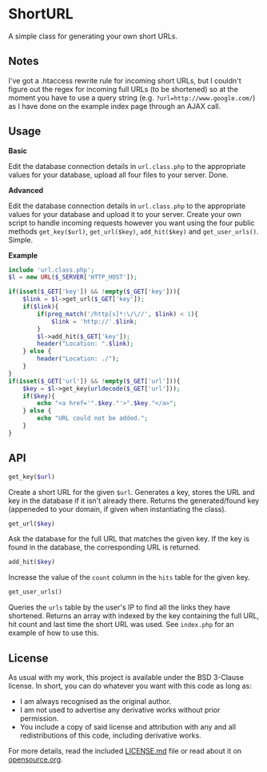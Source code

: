 # ShortURL #

A simple class for generating your own short URLs.

## Notes ##

I've got a .htaccess rewrite rule for incoming short URLs, but I couldn't figure out the regex for incoming full URLs (to be shortened) so at the moment you have to use a query string (e.g. `?url=http://www.google.com/`) as I have done on the example index page through an AJAX call.

## Usage ##

**Basic**

Edit the database connection details in `url.class.php` to the appropriate values for your database, upload all four files to your server. Done.

**Advanced**

Edit the database connection details in `url.class.php` to the appropriate values for your database and upload it to your server. Create your own script to handle incoming requests however you want using the four public methods `get_key($url)`, `get_url($key)`, `add_hit($key)` and `get_user_urls()`. Simple.

**Example**

```php
include 'url.class.php';
$l = new URL($_SERVER['HTTP_HOST']);

if(isset($_GET['key']) && !empty($_GET['key'])){
	$link = $l->get_url($_GET['key']);
	if($link){
		if(preg_match('/http[s]*:\/\//', $link) < 1){
			$link = 'http://'.$link;
		}
		$l->add_hit($_GET['key']);
		header("Location: ".$link);
	} else {
		header("Location: ./");
	}
}
if(isset($_GET['url']) && !empty($_GET['url'])){
	$key = $l->get_key(urldecode($_GET['url']));
	if($key){
		echo "<a href='".$key."'>".$key."</a>";
	} else {
		echo "URL could not be added.";
	}
}
```

## API ##

```php
get_key($url)
```

Create a short URL for the given `$url`. Generates a key, stores the URL and key in the database if it isn't already there. Returns the generated/found key (appeneded to your domain, if given when instantiating the class).

```php
get_url($key)
```

Ask the database for the full URL that matches the given key. If the key is found in the database, the corresponding URL is returned.

```php
add_hit($key)
```

Increase the value of the `count` column in the `hits` table for the given key.

```php
get_user_urls()
```

Queries the `urls` table by the user's IP to find all the links they have shortened. Returns an array with indexed by the key containing the full URL, hit count and last time the short URL was used. See `index.php` for an example of how to use this.

## License ##

As usual with my work, this project is available under the BSD 3-Clause license. In short, you can do whatever you want with this code as long as:

* I am always recognised as the original author.
* I am not used to advertise any derivative works without prior permission.
* You include a copy of said license and attribution with any and all redistributions of this code, including derivative works.

For more details, read the included [LICENSE.md](https://github.com/Ultrabenosaurus/ShortURL/blob/master/LICENSE.md) file or read about it on [opensource.org](http://opensource.org/licenses/BSD-3-Clause).

